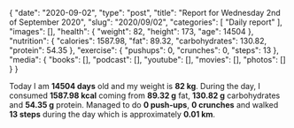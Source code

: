 {
    "date": "2020-09-02",
    "type": "post",
    "title": "Report for Wednesday 2nd of September 2020",
    "slug": "2020\/09\/02",
    "categories": [
        "Daily report"
    ],
    "images": [],
    "health": {
        "weight": 82,
        "height": 173,
        "age": 14504
    },
    "nutrition": {
        "calories": 1587.98,
        "fat": 89.32,
        "carbohydrates": 130.82,
        "protein": 54.35
    },
    "exercise": {
        "pushups": 0,
        "crunches": 0,
        "steps": 13
    },
    "media": {
        "books": [],
        "podcast": [],
        "youtube": [],
        "movies": [],
        "photos": []
    }
}

Today I am <strong>14504 days</strong> old and my weight is <strong>82 kg</strong>. During the day, I consumed <strong>1587.98 kcal</strong> coming from <strong>89.32 g</strong> fat, <strong>130.82 g</strong> carbohydrates and <strong>54.35 g</strong> protein. Managed to do <strong>0 push-ups</strong>, <strong>0 crunches</strong> and walked <strong>13 steps</strong> during the day which is approximately <strong>0.01 km</strong>.